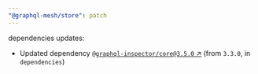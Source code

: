 ```yaml
---
"@graphql-mesh/store": patch
---
```

dependencies updates:
  - Updated dependency [`@graphql-inspector/core@3.5.0` ↗︎](https://www.npmjs.com/package/@graphql-inspector/core/v/3.5.0) (from `3.3.0`, in `dependencies`)
